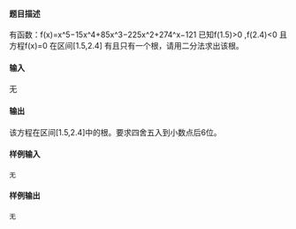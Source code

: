 #### 题目描述

有函数：f(x)=x^5−15x^4+85x^3−225x^2+274^x−121
已知f(1.5)>0 ,f(2.4)<0 且方程f(x)=0 在区间[1.5,2.4] 有且只有一个根，请用二分法求出该根。

#### 输入

无

#### 输出

该方程在区间[1.5,2.4]中的根。要求四舍五入到小数点后6位。

#### 样例输入 

```
无
```

#### 样例输出 

```
无
```

